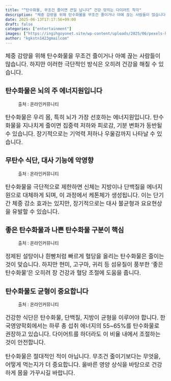 ```yaml
---
title: "“탄수화물, 무조건 줄이면 큰일 납니다” 건강 망치는 다이어트 착각"
description: "체중 감량을 위해 탄수화물을 무조건 줄이거나 아예 끊는 사람들이 많습니다. 하지만 이러한 극단적인 방식은 오히려 건강을 해칠 수 있습니다."
date: 2025-06-13T17:17:56+09:00
draft: false
categories: ["entertainment"]
images: ["https://ingihgoyonet.site/wp-content/uploads/2025/06/pexels-harry-dona-2412950-1-1024x683.jpg", "https://ingihgoyonet.site/wp-content/uploads/2025/06/pexels-zeynep-gul-ceylan-753067026-32464414-1024x683.jpg", "https://ingihgoyonet.site/wp-content/uploads/2025/06/pexels-kindelmedia-7456548-1024x577.jpg", "https://ingihgoyonet.site/wp-content/uploads/2025/06/pexels-pixabay-144248-1024x683.jpg"]
author: "kgkstn1423gmailcom"
---
```


<p style="font-size:18px">체중 감량을 위해 탄수화물을 무조건 줄이거나 아예 끊는 사람들이 많습니다. 하지만 이러한 극단적인 방식은 오히려 건강을 해칠 수 있습니다.</p> <h2 >탄수화물은 뇌의 주 에너지원입니다</h2> <figure ><img src="https://ingihgoyonet.site/wp-content/uploads/2025/06/pexels-harry-dona-2412950-1-1024x683.jpg" alt="" style="aspect-ratio:16/9;object-fit:cover"/><figcaption >출처 : 온라인커뮤니티</figcaption></figure> <p style="font-size:18px">탄수화물은 우리 몸, 특히 뇌가 가장 선호하는 에너지원입니다. 탄수화물을 지나치게 줄이면 집중력 저하와 피로감, 기분 변화가 동반될 수 있습니다. 장기적으로는 기억력 저하나 우울감까지 나타날 수 있습니다.</p> <h2 >무탄수 식단, 대사 기능에 악영향</h2> <figure ><img src="https://ingihgoyonet.site/wp-content/uploads/2025/06/pexels-zeynep-gul-ceylan-753067026-32464414-1024x683.jpg" alt="" style="aspect-ratio:16/9;object-fit:cover"/><figcaption >출처 : 온라인커뮤니티</figcaption></figure> <p style="font-size:18px">탄수화물을 극단적으로 제한하면 신체는 지방이나 단백질을 에너지원으로 대체하게 되며, 이 과정에서 케톤체가 생성됩니다. 이는 단기간 체중 감소 효과는 있지만, 장기적으로는 대사 불균형과 요요현상을 유발할 수 있습니다.</p> <h2 >좋은 탄수화물과 나쁜 탄수화물 구분이 핵심</h2> <figure ><img src="https://ingihgoyonet.site/wp-content/uploads/2025/06/pexels-kindelmedia-7456548-1024x577.jpg" alt="" style="aspect-ratio:16/9;object-fit:cover"/><figcaption >출처 : 온라인커뮤니티</figcaption></figure> <p style="font-size:18px">정제된 설탕이나 흰빵처럼 빠르게 혈당을 올리는 탄수화물은 줄이는 것이 맞습니다. 하지만 현미, 고구마, 귀리 등 섬유질이 풍부한 ‘좋은 탄수화물’은 오히려 장 건강과 혈당 조절에 도움을 줍니다.</p> <h2 >탄수화물도 균형이 중요합니다</h2> <figure ><img src="https://ingihgoyonet.site/wp-content/uploads/2025/06/pexels-pixabay-144248-1024x683.jpg" alt="" style="aspect-ratio:16/9;object-fit:cover"/><figcaption >출처 : 온라인커뮤니티</figcaption></figure> <p style="font-size:18px">건강한 식단은 탄수화물, 단백질, 지방이 균형을 이루어야 합니다. 한국영양학회에서는 하루 총 섭취 에너지의 55~65%를 탄수화물로 권장하고 있습니다. 다이어트를 하더라도 이 비율 내에서 조절하는 것이 안전합니다.</p> <p style="font-size:18px">탄수화물은 절대적인 적이 아닙니다. 무조건 줄이기보다는 무엇을, 어떻게 먹는지가 더 중요합니다. 올바른 영양 상식을 바탕으로 건강하게 몸을 가꾸시길 바랍니다.</p>